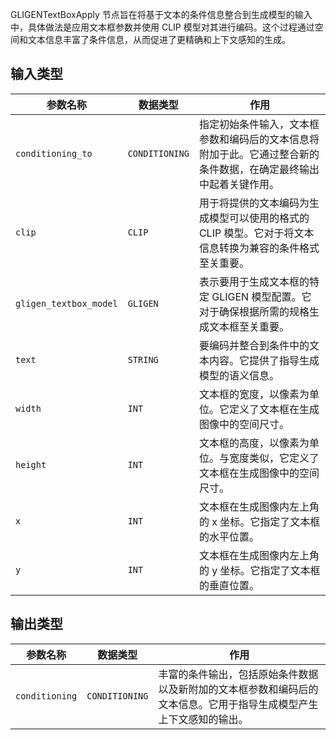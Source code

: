 
GLIGENTextBoxApply 节点旨在将基于文本的条件信息整合到生成模型的输入中，具体做法是应用文本框参数并使用 CLIP 模型对其进行编码。这个过程通过空间和文本信息丰富了条件信息，从而促进了更精确和上下文感知的生成。
## 输入类型

| 参数名称             | 数据类型           | 作用                                                         |
|----------------------|------------------|------------------------------------------------------------|
| `conditioning_to`    | `CONDITIONING`   | 指定初始条件输入，文本框参数和编码后的文本信息将附加于此。它通过整合新的条件数据，在确定最终输出中起着关键作用。 |
| `clip`               | `CLIP`            | 用于将提供的文本编码为生成模型可以使用的格式的 CLIP 模型。它对于将文本信息转换为兼容的条件格式至关重要。 |
| `gligen_textbox_model` | `GLIGEN`        | 表示要用于生成文本框的特定 GLIGEN 模型配置。它对于确保根据所需的规格生成文本框至关重要。 |
| `text`               | `STRING`          | 要编码并整合到条件中的文本内容。它提供了指导生成模型的语义信息。 |
| `width`              | `INT`             | 文本框的宽度，以像素为单位。它定义了文本框在生成图像中的空间尺寸。 |
| `height`             | `INT`             | 文本框的高度，以像素为单位。与宽度类似，它定义了文本框在生成图像中的空间尺寸。 |
| `x`                  | `INT`             | 文本框在生成图像内左上角的 x 坐标。它指定了文本框的水平位置。 |
| `y`                  | `INT`             | 文本框在生成图像内左上角的 y 坐标。它指定了文本框的垂直位置。 |

## 输出类型

| 参数名称             | 数据类型           | 作用                                                         |
|----------------------|------------------|------------------------------------------------------------|
| `conditioning`       | `CONDITIONING`   | 丰富的条件输出，包括原始条件数据以及新附加的文本框参数和编码后的文本信息。它用于指导生成模型产生上下文感知的输出。 |